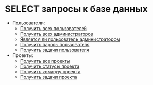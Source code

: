 # SELECT запросы к базе данных
+ Пользователи:
    - [Получить всех пользователей](all_users.sql)
    - [Получить всех администраторов](admins.sql)
    - [Является ли пользователь администратором](is_admin.sql)
    - [Получить пароль пользователя](user_password.sql)
    - [Получить задачи пользователя](user_tasks.sql)
+ Проекты:
    - [Получить все проекты](all_projects.sql)
    - [Получить статусы проекта](project_statuses.sql)
    - [Получить команду проекта](project_team.sql)
    - [Получить задачи проекта](project_tasks.sql)
